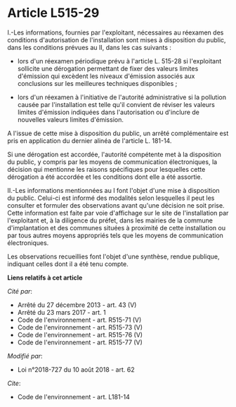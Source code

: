 # Article L515-29

I.-Les informations, fournies par l'exploitant, nécessaires au réexamen des conditions d'autorisation de l'installation sont
mises à disposition du public, dans les conditions prévues au II, dans les cas suivants :

- lors d'un réexamen périodique prévu à l'article L. 515-28 si l'exploitant sollicite une dérogation permettant de fixer des
valeurs limites d'émission qui excèdent les niveaux d'émission associés aux conclusions sur les meilleures techniques
disponibles ;

- lors d'un réexamen à l'initiative de l'autorité administrative si la pollution causée par l'installation est telle qu'il
convient de réviser les valeurs limites d'émission indiquées dans l'autorisation ou d'inclure de nouvelles valeurs limites
d'émission.

A l'issue de cette mise à disposition du public, un arrêté complémentaire est pris en application du dernier alinéa de
l'article L. 181-14.

Si une dérogation est accordée, l'autorité compétente met à la disposition du public, y compris par les moyens de
communication électroniques, la décision qui mentionne les raisons spécifiques pour lesquelles cette dérogation a été
accordée et les conditions dont elle a été assortie.

II.-Les informations mentionnées au I font l'objet d'une mise à disposition du public. Celui-ci est informé des modalités
selon lesquelles il peut les consulter et formuler des observations avant qu'une décision ne soit prise. Cette information
est faite par voie d'affichage sur le site de l'installation par l'exploitant et, à la diligence du préfet, dans les mairies
de la commune d'implantation et des communes situées à proximité de cette installation ou par tous autres moyens appropriés
tels que les moyens de communication électroniques.

Les observations recueillies font l'objet d'une synthèse, rendue publique, indiquant celles dont il a été tenu compte.

**Liens relatifs à cet article**

_Cité par_:

  - Arrêté du 27 décembre 2013 - art. 43 (V)
  - Arrêté du 23 mars 2017 - art. 1
  - Code de l'environnement - art. R515-71 (V)
  - Code de l'environnement - art. R515-73 (V)
  - Code de l'environnement - art. R515-76 (V)
  - Code de l'environnement - art. R515-77 (V)

_Modifié par_:

  - Loi n°2018-727 du 10 août 2018 - art. 62

_Cite_:

  - Code de l'environnement - art. L181-14
